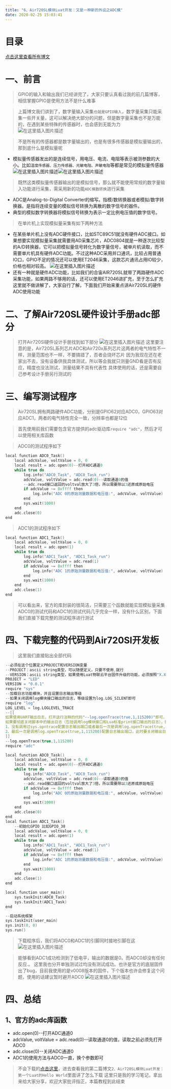 ```yaml
---
title: "6、Air720SL模块Luat开发：又是一种新的外设之ADC模"
date: 2020-02-25 15:03:41
---
```


# 目录

[点击这里查看所有博文](https://blog.csdn.net/weixin_44570083/article/details/104285283)
# 一、前言
> GPIO的输入和输出我们已经讲完了，大家只要认真看过我的前几篇博客，相信掌握GPIO是使用方法不是什么难事

> 上篇博文我们讲到了，数字量输入采集`也就是GPIO输入`，数字量采集只能采集一些开关量，这可以解决绝大部分的问题，但是数字量采集也不是万能的，在遇到某些特殊的传感器时，也会感到无能为力
![在这里插入图片描述](https://img-blog.csdnimg.cn/20200217083126903.png?x-oss-process=image/watermark,type_ZmFuZ3poZW5naGVpdGk,shadow_10,text_aHR0cHM6Ly9ibG9nLmNzZG4ubmV0L3dlaXhpbl80NDU3MDA4Mw==,size_16,color_FFFFFF,t_70)

>不是所有的传感器都是数字量输出的，也是有很多传感器是模拟量输出的，那到底什么是模拟量呢
>
* 模拟量传感器发出的是连续信号，用电压、电流、电阻等表示被测参数的大小。比如`温度传感器、压力传感器、光敏电阻、声敏电阻`等都是常见的模拟量传感器
 ![在这里插入图片描述](https://img-blog.csdnimg.cn/2020021710535543.png)![在这里插入图片描述](https://img-blog.csdnimg.cn/20200217105637363.png)


>既然这类模拟量传感器输出的是模拟信号，那么就不能使用常规的数字量输入功能进行采集，需采用新的功能`ADC模数转换`进行采集
>
* ADC是Analog-to-Digital Converter的缩写。指模/数转换器或者模拟/数字转换器。是指将连续变量的模拟信号转换为离散的数字信号的器件。
* 典型的模拟数字转换器将模拟信号转换为表示一定比例电压值的数字信号。

>在单片机上实现模拟量采集有如下两种方法
* 在某些单片机上没有ADC硬件接口，比如STC89C51就没有硬件ADC接口。如果想要实现模拟量采集就需要用AD采集芯片，ADC0804就是一种逐次比较型的A/D转换器，它可以把模拟量信号转化为数字量信号，被单片机读取，而不需要单片机具有硬件ADC功能。不过这种ADC采用并口通讯，比较占用普通IO口，GPIO不足的情况还可以使用ET2046采集，这款芯片通讯占用IO较少，价格也相对较高。
![在这里插入图片描述](https://img-blog.csdnimg.cn/20200217133705708.png)
* 还有一种就是硬件ADC功能，比如我们的合宙AIR720SL就带了两路硬件ADC采集功能，如果两路不够用的话，还可以使用ET2046进扩充，至于怎么扩充这里就不做讲解了，大家自行了解，下面我们开始来重点讲Air720SL的硬件ADC使用功能
# 二、了解Air720SL硬件设计手册adc部分
> 打开Air720Sl硬件设计手册找到如下部分
> ![在这里插入图片描述](https://img-blog.csdnimg.cn/20200217135814264.png?x-oss-process=image/watermark,type_ZmFuZ3poZW5naGVpdGk,shadow_10,text_aHR0cHM6Ly9ibG9nLmNzZG4ubmV0L3dlaXhpbl80NDU3MDA4Mw==,size_16,color_FFFFFF,t_70)
> 这里要注意的是，Air720SL系列芯片ADC和Air720x系列芯片这两者的电气特性不一样，测量范围也不一样，不要搞错了，否者会烧坏芯片
> 因为我现在还在老家出不去，没有设备供我具体测试，所以等会我就只测量GND看是否有反应，精度也没法测试，测量结果不具有代表性
> 具体使用的话，还是需要自己参考设计手册另行测试的
# 三、编写测试程序
> Air720SL拥有两路硬件ADC功能，分别是GPIO62对应ADC0，GPIO63对应ADC1，两者的电气特性完全一致，分辨率也都是12位

>首先使用前我们需要包含官方提供的adc驱动库`require "adc"`，然后才可以使用相关库函数

>ADC0的测试程序如下
```c
local function ADC0_Task()
    local adcValue, voltValue = 0, 0
    local result = adc.open(0)--打开ADC通道0
    while true do
        log.info("ADC0_Task", "ADC0_Task_run")
        adcValue, voltValue = adc.read(0)--读取通道0的值
        --adc.read接口返回的voltval放大了3倍，所以需要除以3还原成原始电压
        if adcValue ~= 0xffff then
            log.info("ADC 0的原始测量数据和电压值:", adcValue, voltValue)
        end
        sys.wait(1000)
    end
    adc.close(0)
end
```
>ADC1的测试程序如下
```c
local function ADC1_Task()
    local adcValue, voltValue = 0, 0
    local result = adc.open(1)
    while true do
        log.info("ADC1_Task", "ADC1_Task_run")
        adcValue, voltValue = adc.read(1)
        if adcValue ~= 0xffff then
            log.info("ADC 1的原始测量数据和电压值:", adcValue, voltValue)
        end
        sys.wait(1000)
    end
    adc.close(1)
end
```
>可以看出来，官方的库封装的很简洁，只需要三个函数就能实现模拟量采集
>ADC0的测试代码和ADC1的测试代码几乎完全一样，没有什么区别，下面我们直接下载完整的测试程序进行测试
 # 四、下载完整的代码到Air720Sl开发板
>
> 这里我们直接贴出全部代码

```c
--必须在这个位置定义PROJECT和VERSION变量
--PROJECT：ascii string类型，可以随便定义，只要不使用,就行
--VERSION：ascii string类型，如果使用Luat物联云平台固件升级的功能，必须按照"X.X.X"定义，X表示1位数字；否则可随便定义
PROJECT = "LED"
VERSION = "0.0.1"
require "sys"
--加载日志功能模块，并且设置日志输出等级
--如果关闭调用log模块接口输出的日志，等级设置为log.LOG_SILENT即可
require "log"
LOG_LEVEL = log.LOGLEVEL_TRACE
--[[
如果使用UART输出日志，打开这行注释的代码"--log.openTrace(true,1,115200)"即可，根据自己的需求修改此接口的参数
如果要彻底关闭脚本中的输出日志（包括调用log模块接口和Lua标准print接口输出的日志），执行log.openTrace(false,第二个参数跟调用openTrace接口打开日志的第二个参数相同)，例如：
1、没有调用过sys.opntrace配置日志输出端口或者最后一次是调用log.openTrace(true,nil,921600)配置日志输出端口，此时要关闭输出日志，直接调用log.openTrace(false)即可
2、最后一次是调用log.openTrace(true,1,115200)配置日志输出端口，此时要关闭输出日志，直接调用log.openTrace(false,1)即可
]]
--log.openTrace(true,1,115200)
require "adc"

local function ADC0_Task()
    local adcValue, voltValue = 0, 0
    local result = adc.open(0)--打开ADC通道0
    while true do
        log.info("ADC0_Task", "ADC0_Task_run")
        adcValue, voltValue = adc.read(0)--读取通道0的值
        --adc.read接口返回的voltval放大了3倍，所以需要除以3还原成原始电压
        if adcValue ~= 0xffff then
            log.info("ADC 0的原始测量数据和电压值:", adcValue, voltValue)
        end
        sys.wait(1000)
    end
    adc.close(0)
end
local function ADC1_Task()
    --初始化GPIO 比如GPIO_38
    local adcValue, voltValue = 0, 0
    local result = adc.open(1)
    while true do
        log.info("ADC1_Task", "ADC1_Task_run")
        adcValue, voltValue = adc.read(1)
        if adcValue ~= 0xffff then
            log.info("ADC 1的原始测量数据和电压值:", adcValue, voltValue)
        end
        sys.wait(1000)
    end
    adc.close(1)
end

local function user_main()
    sys.taskInit(ADC0_Task)
    sys.taskInit(ADC1_Task)
end

--启动系统框架
sys.taskInit(user_main)
sys.init(0, 0)
sys.run()

```

> 下载程序后，我们将ADC0和ADC1的引脚同时接地引脚在这![在这里插入图片描述](https://img-blog.csdnimg.cn/20200217141907494.png)

> 能够看到ADC1成功检测到了低电平，输出的数据是0。而ADC0却没有任何反应.。
> 这里我也分开单独测试过均没有测试成功。也许是官方的底层固件出了bug，目前我使用的是v0008版本的固件，下个版本也许会修复这个问题，使用的话建议暂时避开ADC0
![在这里插入图片描述](https://img-blog.csdnimg.cn/20200217141937348.png?x-oss-process=image/watermark,type_ZmFuZ3poZW5naGVpdGk,shadow_10,text_aHR0cHM6Ly9ibG9nLmNzZG4ubmV0L3dlaXhpbl80NDU3MDA4Mw==,size_16,color_FFFFFF,t_70)


# 四、总结
## 1、官方的adc库函数
* adc.open(0)--打开ADC通道0
* adcValue, voltValue = adc.read(0)--读取通道0的值，读取之前必须先打开ADC0
* adc.close(0)--关闭ADC通道0
* ADC1的使用方法与ADC0一直，换个参数即可


> 不会下载的[点击这里](https://blog.csdn.net/weixin_44570083/article/details/104285283)，进去查看我的第二篇博文`2、Air720SL模块Luat开发：第一个Luat的Hello World`里面讲了怎么下载
> 这里只是我的学习笔记，拿出来给大家分享，欢迎大家批评指正，本篇教程到此结束
